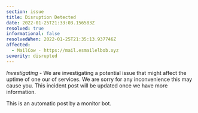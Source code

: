 ```yaml
---
section: issue
title: Disruption Detected
date: 2022-01-25T21:33:03.156583Z
resolved: true
informational: false
resolvedWhen: 2022-01-25T21:35:13.937746Z
affected:
  - MailCow - https://mail.esmailelbob.xyz
severity: disrupted
---
```

*Investigating* - We are investigating a potential issue that might affect the uptime of one our of services. We are sorry for any inconvenience this may cause you. This incident post will be updated once we have more information.

This is an automatic post by a monitor bot.
        